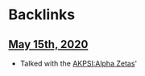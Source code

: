 
# Backlinks
## [May 15th, 2020](<May 15th, 2020.md>)
- Talked with the [AKPSI:Alpha Zetas](<AKPSI:Alpha Zetas.md>)'

